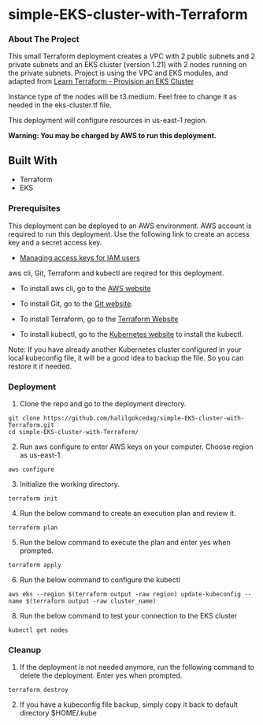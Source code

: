 # simple-EKS-cluster-with-Terraform

### About The Project

This small Terraform deployment creates a VPC with 2 public subnets and 2 private subnets and an EKS cluster (version 1.21) with 2 nodes running on the private subnets. Project is using the VPC and EKS modules, and adapted from [Learn Terraform - Provision an EKS Cluster](https://github.com/hashicorp/learn-terraform-provision-eks-cluster)

Instance type of the nodes will be t3.medium. Feel free to change it as needed in the eks-cluster.tf file.

This deployment will configure resources in us-east-1 region.

**Warning: You may be charged by AWS to run this deployment.**

## Built With

* Terraform
* EKS

### Prerequisites

This deployment can be deployed to an AWS environment. AWS account is required to run this deployment. Use the following link to create an access key and a secret access key.
- [Managing access keys for IAM users](https://docs.aws.amazon.com/IAM/latest/UserGuide/id_credentials_access-keys.html)

aws cli, Git, Terraform and kubectl are reqired for this deployment. 

- To install aws cli, go to the [AWS website](https://aws.amazon.com/cli/)

- To install Git, go to the [Git website](https://git-scm.com/downloads).

- To install Terraform, go to the [Terraform Website](https://learn.hashicorp.com/tutorials/terraform/install-cli)

- To install kubectl, go to the [Kubernetes website](https://kubernetes.io/docs/tasks/tools/) to install the kubectl.

Note: If you have already another Kubernetes cluster configured in your local kubeconfig file, it will be a good idea to backup the file. So you can restore it if needed.

### Deployment

1. Clone the repo and go to the deployment directory.

```
git clone https://github.com/halilgokcedag/simple-EKS-cluster-with-Terraform.git
cd simple-EKS-cluster-with-Terraform/
```

2. Run aws configure to enter AWS keys on your computer. Choose region as us-east-1.

```
aws configure
```

3. Initialize the working directory.
```
terraform init
```

4. Run the below command to create an execution plan and review it.
```
terraform plan
```

5. Run the below command to execute the plan and enter yes when prompted.
```
terraform apply
```

6. Run the below command to configure the kubectl 
```
aws eks --region $(terraform output -raw region) update-kubeconfig --name $(terraform output -raw cluster_name)
```

8. Run the below command to test your connection to the EKS cluster
```
kubectl get nodes
```


### Cleanup
1. If the deployment is not needed anymore, run the following command to delete the deployment. Enter yes when prompted.

```
terraform destroy
```

2. If you have a kubeconfig file backup, simply copy it back to default directory $HOME/.kube
